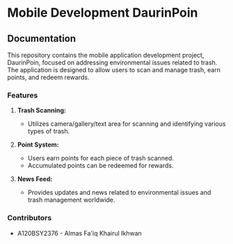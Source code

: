 # Mobile Development DaurinPoin

## Documentation

This repository contains the mobile application development project, DaurinPoin, focused on addressing environmental issues related to trash. The application is designed to allow users to scan and manage trash, earn points, and redeem rewards.

### Features

1. **Trash Scanning:**
   - Utilizes camera/gallery/text area for scanning and identifying various types of trash.

2. **Point System:**
   - Users earn points for each piece of trash scanned.
   - Accumulated points can be redeemed for rewards.

3. **News Feed:**
   - Provides updates and news related to environmental issues and trash management worldwide.

### Contributors

- A120BSY2376 - Almas Fa'iq Khairul Ikhwan
